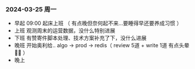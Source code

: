 ### 2024-03-25 周一
-  早起  09:00 起床上班 （ 有点晚但奈何起不来...要睡得早还要养成习惯 ）
-  上班  观测周末的运营数据，没什么特别进展
-  下班  有赞寄件脚本处理、技术方案补充了下，没什么进展
-  晚班  开始奥利给..  algo -> prod -> redis（ review 5道 + write 1道 有点头晕 😵‍💫 ）
-  晚上
